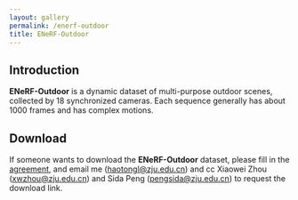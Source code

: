```yaml
---
layout: gallery
permalink: /enerf-outdoor
title: ENeRF-Outdoor
---
```


## Introduction
**ENeRF-Outdoor** is a dynamic dataset of multi-purpose outdoor scenes, collected by 18 synchronized cameras. Each sequence generally has about 1000 frames and has complex motions.

## Download

If someone wants to download the **ENeRF-Outdoor** dataset, please fill in the [agreement](https://github.com/zju3dv/ENeRF/blob/master/assets/ENeRF-Outdoor_Agreement.pdf), and email me (haotongl@zju.edu.cn) and cc Xiaowei Zhou (xwzhou@zju.edu.cn) and Sida Peng (pengsida@zju.edu.cn) to request the download link.